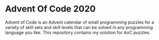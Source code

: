 # Advent Of Code 2020
Advent of Code is an Advent calendar of small programming puzzles for a variety of skill sets and skill levels that can be solved in any programming language you like.
This repository contains my solution for AoC puzzles.
